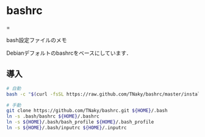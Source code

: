 # bashrc
=

bash設定ファイルのメモ

Debianデフォルトのbashrcをベースにしています．

## 導入

```bash
# 自動
bash -c "$(curl -fsSL https://raw.github.com/TNaky/bashrc/master/install.sh)"
```

```bash
# 手動
git clone https://github.com/TNaky/bashrc.git ${HOME}/.bash
ln -s .bash/bashrc ${HOME}/.bashrc
ln -s ${HOME}/.bash/bash_profile ${HOME}/.bash_profile
ln -s ${HOME}/.bash/inputrc ${HOME}/.inputrc
